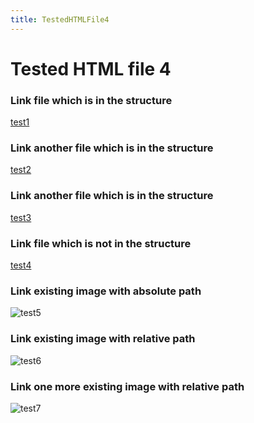 ```yaml
---
title: TestedHTMLFile4
---
```

<h1>Tested HTML file 4</h1>

<h3>Link file which is in the structure</h3>
<a href="/mainTree/html-tests/nodeSelector/innerDir/testedhtmlfile5">test1</a>

<h3>Link another file which is in the structure</h3>
<a href="/mainTree/html-tests/file1">test2</a>

<h3>Link another file which is in the structure</h3>
<a href="/mainTree/html-tests/nodeSelector/testedhtmlfile3">test3</a>

<h3>Link file which is not in the structure</h3>
<a href="https://github.com/gardener/gardener/blob/v1.30.0/README.md">test4</a>

<h3>Link existing image with absolute path</h3>
<img title="test5" src="/__resources/photo1_afdc1d.jpeg">

<h3>Link existing image with relative path</h3>
<img title="test6" src="/__resources/photo2_801a9b.jpeg">

<h3>Link one more existing image with relative path</h3>
<img title="test7" src="/__resources/photo3_21204c.jpeg">
